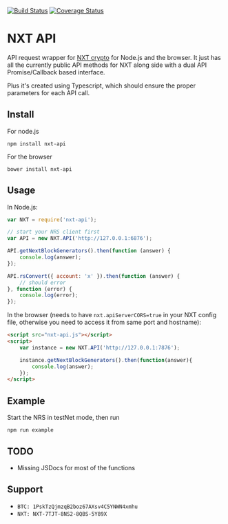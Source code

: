 [![Build Status](https://travis-ci.org/pocesar/node-nxt-api.svg?branch=master)](https://travis-ci.org/pocesar/node-nxt-api)
[![Coverage Status](https://img.shields.io/coveralls/pocesar/node-nxt-api.svg)](https://coveralls.io/r/pocesar/node-nxt-api?branch=master)

NXT API
============

API request wrapper for [NXT crypto](http://wiki.nxtcrypto.org/wiki/Nxt_API) for Node.js and the browser.
It just has all the currently public API methods for NXT along side with a dual API Promise/Callback based interface.

Plus it's created using Typescript, which should ensure the proper parameters for each API call.

## Install

For node.js

```
npm install nxt-api
```

For the browser

```
bower install nxt-api
```

## Usage

In Node.js:

```javascript
var NXT = require('nxt-api');

// start your NRS client first
var API = new NXT.API('http://127.0.0.1:6876');

API.getNextBlockGenerators().then(function (answer) {
    console.log(answer);
});

API.rsConvert({ account: 'x' }).then(function (answer) {
    // should error
}, function (error) {
    console.log(error);
});
```

In the browser (needs to have `nxt.apiServerCORS=true` in your NXT config file, otherwise you need to access it from same port and hostname):

```html
<script src="nxt-api.js"></script>
<script>
    var instance = new NXT.API('http://127.0.0.1:7876');

    instance.getNextBlockGenerators().then(function(answer){
        console.log(answer);
    });
</script>
```

## Example

Start the NRS in testNet mode, then run

```
npm run example
```

## TODO

- Missing JSDocs for most of the functions

## Support

* `BTC: 1PskTzQjmzqB2boz67AXsv4C5YNWN4xmhu`
* `NXT: NXT-7TJT-8NS2-8QBS-5Y89X`